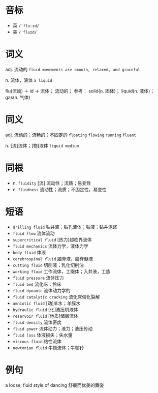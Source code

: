 # 音标

- 英 `/'fluːɪd/`
- 美 `/'fluɪd/`

# 词义

adj. 流动的
`fluid movements are smooth, relaxed, and graceful`

n. 流体，液体
`a liquid`



flu(流动) ＋ id → 流体； 流动的； 参考： solid(n. 固体)； liquid(n. 液体)； gas(n. 气体)

# 同义

adj. 流动的；流畅的；不固定的
`floating` `flowing` `running` `fluent`

n. [流]流体；[物]液体
`liquid medium`

# 同根

- n. `fluidity` [流] 流动性；流质；易变性
- n. `fluidness` 流动性；流质；不固定性，易变性

# 短语

- `drilling fluid` 钻井液；钻孔液体；钻液；钻井泥浆
- `fluid flow` 流体流动
- `supercritical fluid` [热力]超临界流体
- `fluid mechanics` 流体力学，液体力学
- `body fluid` 体液
- `cerebrospinal fluid` 脑脊液，脑脊髓液
- `cutting fluid` 切削液；乳化切削油
- `working fluid` 工作流体，工缀体；入井液，工族
- `fluid pressure` 流体压力
- `fluid bed` 流化床；怜床
- `fluid dynamic` 流体动力学的
- `fluid catalytic cracking` 流化床催化裂解
- `amniotic fluid` [动]羊水；羊膜水
- `hydraulic fluid` [化]液压机液体
- `reservoir fluid` [地质]储层流体
- `fluid density` 流体密度
- `fluid power` 流体动力；液力；液压传动
- `fluid loss` 体液损失；失水量
- `viscous fluid` 粘性流体
- `newtonian fluid` 牛顿流体；牛顿铃

# 例句

a loose, fluid style of dancing
舒展而优美的舞姿


